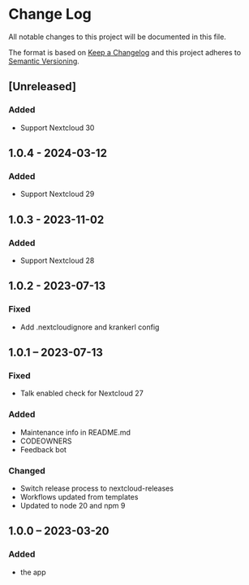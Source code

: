# Change Log
All notable changes to this project will be documented in this file.

The format is based on [Keep a Changelog](http://keepachangelog.com/)
and this project adheres to [Semantic Versioning](http://semver.org/).

## [Unreleased]
### Added
- Support Nextcloud 30

## 1.0.4 - 2024-03-12
### Added
- Support Nextcloud 29

## 1.0.3 - 2023-11-02
### Added
- Support Nextcloud 28

## 1.0.2 - 2023-07-13
### Fixed
- Add .nextcloudignore and krankerl config

## 1.0.1 – 2023-07-13
### Fixed
- Talk enabled check for Nextcloud 27

### Added
- Maintenance info in README.md
- CODEOWNERS
- Feedback bot

### Changed
- Switch release process to nextcloud-releases
- Workflows updated from templates
- Updated to node 20 and npm 9

## 1.0.0 – 2023-03-20
### Added
* the app
